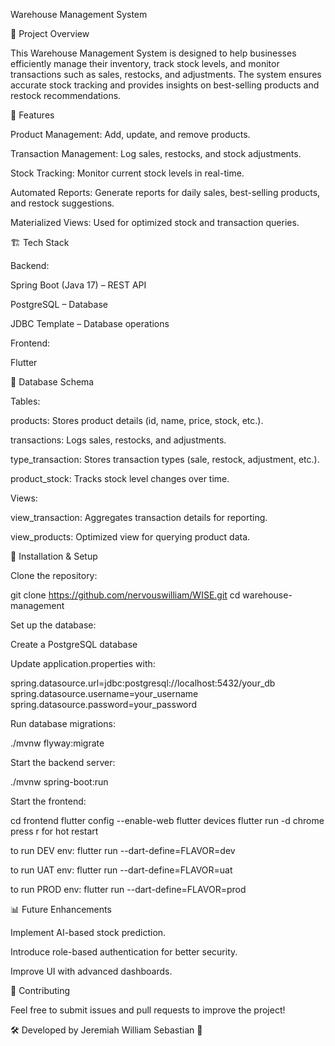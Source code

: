 Warehouse Management System

📌 Project Overview

This Warehouse Management System is designed to help businesses efficiently manage their inventory, track stock levels, and monitor transactions such as sales, restocks, and adjustments. The system ensures accurate stock tracking and provides insights on best-selling products and restock recommendations.

🚀 Features

Product Management: Add, update, and remove products.

Transaction Management: Log sales, restocks, and stock adjustments.

Stock Tracking: Monitor current stock levels in real-time.

Automated Reports: Generate reports for daily sales, best-selling products, and restock suggestions.

Materialized Views: Used for optimized stock and transaction queries.

🏗️ Tech Stack

Backend:

Spring Boot (Java 17) – REST API

PostgreSQL – Database

JDBC Template – Database operations

Frontend:

Flutter

📂 Database Schema

Tables:

products: Stores product details (id, name, price, stock, etc.).

transactions: Logs sales, restocks, and adjustments.

type_transaction: Stores transaction types (sale, restock, adjustment, etc.).

product_stock: Tracks stock level changes over time.

Views:

view_transaction: Aggregates transaction details for reporting.

view_products: Optimized view for querying product data.

🔧 Installation & Setup

Clone the repository:

git clone https://github.com/nervouswilliam/WISE.git
cd warehouse-management

Set up the database:

Create a PostgreSQL database

Update application.properties with:

spring.datasource.url=jdbc:postgresql://localhost:5432/your_db
spring.datasource.username=your_username
spring.datasource.password=your_password

Run database migrations:

./mvnw flyway:migrate

Start the backend server:

./mvnw spring-boot:run

Start the frontend:

cd frontend
flutter config --enable-web
flutter devices
flutter run -d chrome
press r for hot restart

to run DEV env:
flutter run --dart-define=FLAVOR=dev

to run UAT env:
flutter run --dart-define=FLAVOR=uat

to run PROD env:
flutter run --dart-define=FLAVOR=prod

📊 Future Enhancements

Implement AI-based stock prediction.

Introduce role-based authentication for better security.

Improve UI with advanced dashboards.

🤝 Contributing

Feel free to submit issues and pull requests to improve the project!

🛠️ Developed by Jeremiah William Sebastian 🎯

